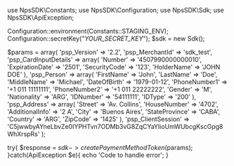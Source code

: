 use NpsSDK\Constants;
use NpsSDK\Configuration;
use NpsSDK\Sdk;
use NpsSDK\ApiException;

Configuration::environment(Constants::STAGING_ENV);
Configuration::secretKey("_YOUR_SECRET_KEY_");
$sdk = new Sdk();

$params = array(
    'psp_Version' => '2.2',
    'psp_MerchantId' => 'sdk_test',
    'psp_CardInputDetails' => array(
        'Number' => '4507990000000010',
        'ExpirationDate' => '2501',
        'SecurityCode' => '123',
        'HolderName' => 'JOHN DOE'
    ),
    'psp_Person' => array(
        'FirstName' => 'John',
        'LastName' => 'Doe',
        'MiddleName' => 'Michael',
        'DateOfBirth' => '1979-01-12',
        'PhoneNumber1' => '+1 011 11111111',
        'PhoneNumber2' => '+1 011 22222222',
        'Gender' => 'M',
        'Nationality' => 'ARG',
        'IDNumber' => '54111111',
        'IDType' => '200'
    ),
    'psp_Address' => array(
        'Street' => 'Av. Collins',
        'HouseNumber' => '4702',
        'AdditionalInfo' => '2 A',
        'City' => 'Buenos Aires',
        'StateProvince' => 'CABA',
        'Country' => 'ARG',
        'ZipCode' => '1425'
    ),
    'psp_ClientSession' => 'C5jwwbyAYneLbvZe0IYPHTvn7ODMb3vG8ZqCYaYIioUmWUbcgKscGpg8WhXrspRs'
);

try{ 
    $response = $sdk->createPaymentMethodToken($params); 
}catch(ApiException $e){ 
    echo 'Code to handle error'; 
} 
